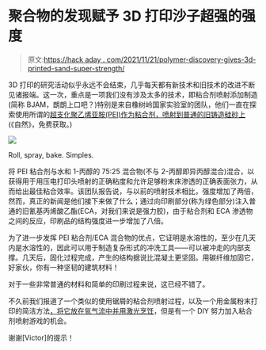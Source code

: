 # 聚合物的发现赋予 3D 打印沙子超强的强度

> 原文:[https://hack aday . com/2021/11/21/polymer-discovery-gives-3d-printed-sand-super-strength/](https://hackaday.com/2021/11/21/polymer-discovery-gives-3d-printed-sand-super-strength/)

3D 打印的研究活动似乎永远不会结束，几乎每天都有新技术和旧技术的改进不断见诸报端。这一次，重点是一项我们没有涉及太多的技术，即粘合剂喷射添加制造(简称 BJAM，朗朗上口吧？)特别是来自橡树岭国家实验室的团队，他们一直在探索使用所谓的[超支化聚乙烯亚胺(PEI)作为粘合剂，喷射到普通的旧铸造硅砂上](https://www.nature.com/articles/s41467-021-25463-0)(《自然》，免费获取。)

![](../Images/cd156633fbe09b4f65c3d6f341ca1157.png)

Roll, spray, bake. Simples.

将 PEI 粘合剂与水和 1-丙醇的 75∶25 混合物(不与 2-丙醇即异丙醇混合)混合，以获得用于用压电打印头喷射的正确粘度和允许足够粉末床渗透的正确表面张力，从而给出最佳粘合效率。该团队报告说，与以前的喷射技术相比，强度增加了两倍，然而，真正的新闻是他们接下来做了什么；通过向印刷部分(称为绿色部分)注入普通的旧氰基丙烯酸乙酯(ECA，对我们来说是强力胶)，由于粘合剂和 ECA 渗透物之间的反应，印刷品的结构强度进一步增加了八倍。

为了进一步发挥 PEI 粘合剂/ECA 混合物的优点，它证明是水溶性的，至少在几天内是水溶性的，因此可以用于制造复杂形式的冲洗工具——可以被冲走的内部支撑。几天后，固化过程完成，产生的结构据说比混凝土更坚固。用碳纤维加固它，好家伙，你有一种坚韧的建筑材料！

对于一些非常普通的材料和简单的印刷过程来说，这已经不错了。

不久前我们报道了一个类似的使用锯屑的粘合剂喷射过程，以及一个用金属粉末打印的简洁方法[，将它放在氩气流中并用激光烹饪](https://hackaday.com/2018/09/17/3d-printing-in-metal-the-laser-and-metal-powder-printers-we-saw-at-imts/)，但是有一个 DIY 努力加入粘合剂喷射游戏的机会。

谢谢[Victor]的提示！